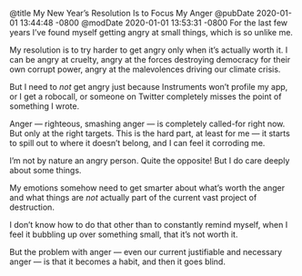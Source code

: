 @title My New Year’s Resolution Is to Focus My Anger
@pubDate 2020-01-01 13:44:48 -0800
@modDate 2020-01-01 13:53:31 -0800
For the last few years I’ve found myself getting angry at small things, which is so unlike me.

My resolution is to try harder to get angry only when it’s actually worth it. I can be angry at cruelty, angry at the forces destroying democracy for their own corrupt power, angry at the malevolences driving our climate crisis.

But I need to *not* get angry just because Instruments won’t profile my app, or I get a robocall, or someone on Twitter completely misses the point of something I wrote.

Anger — righteous, smashing anger — is completely called-for right now. But only at the right targets. This is the hard part, at least for me — it starts to spill out to where it doesn’t belong, and I can feel it corroding me.

I’m not by nature an angry person. Quite the opposite! But I do care deeply about some things.

My emotions somehow need to get smarter about what’s worth the anger and what things are *not* actually part of the current vast project of destruction.

I don’t know how to do that other than to constantly remind myself, when I feel it bubbling up over something small, that it’s not worth it.

But the problem with anger — even our current justifiable and necessary anger — is that it becomes a habit, and then it goes blind.

